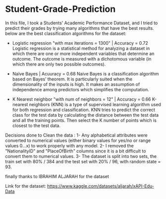 # Student-Grade-Prediction
 In this file, I took a Students' Academic Performance Dataset, and I tried to predict their grades by trying many algorithms that have the best results.
 below are the best classification algorithms for the dataset:
 
  - Logistic regression "with max iterations = 1300" | Accuracy = 0.72
      Logistic regression is a statistical method for analyzing a dataset in which there are one or more independent variables that determine an outcome. The outcome is measured with a dichotomous variable (in which there are only two possible outcomes).

  - Naïve Bayes | Acuuracy = 0.68
      Naive Bayes is a classification algorithm based on Bayes’ theorem. It is particularly suited when the dimensionality of the inputs is high. It makes an assumption of independence among predictors which  simplifies the computation.

  - K Nearest neighbor "with num of neighbors = 12" | Accuracy = 0.66
        K-nearest neighbors (KNN) is a type of supervised learning algorithm used for both regression and classification. KNN tries to predict the correct class for the test data by calculating the distance between the test data and all the training points. Then select the K number of points which is closest to the test data.

Decisions done to Clean the data :
      1- Any alphabetical attributes were converted to numerical values (either binary values for yes/no or range values 0…x) to work properly with any model.
      2- I removed the "NationalityID" and "PlaceOfBirth" columns since it is a bit difficult to convert them to numerical values.
      3- The dataset is split into two sets, the train set with 80% / 384 and the test set with 20% / 96, with random state = 93.

finally thanks to IBRAHIM ALJARAH for the dataset

Link for the dataset: https://www.kaggle.com/datasets/aljarah/xAPI-Edu-Data
